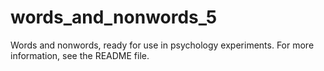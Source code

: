 # words_and_nonwords_5
Words and nonwords, ready for use in psychology experiments. For more information, see the README file.
